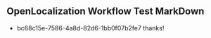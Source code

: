## OpenLocalization Workflow Test MarkDown
* bc68c15e-7586-4a8d-82d6-1bb0f07b2fe7 
thanks!<!--HONumber=Feb16_HO4-->

